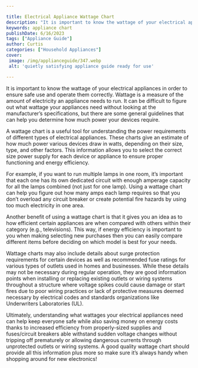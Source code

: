 ```yaml
---

title: Electrical Appliance Wattage Chart
description: "It is important to know the wattage of your electrical appliances in order to ensure safe use and operate them correctly. Wattage ...find out now"
keywords: appliance chart
publishDate: 6/16/2023
tags: ["Appliance Guide"]
author: Curtis
categories: ["Household Appliances"]
cover: 
 image: /img/applianceguide/347.webp
 alt: 'quietly satisfying appliance guide ready for use'

---
```


It is important to know the wattage of your electrical appliances in order to ensure safe use and operate them correctly. Wattage is a measure of the amount of electricity an appliance needs to run. It can be difficult to figure out what wattage your appliances need without looking at the manufacturer’s specifications, but there are some general guidelines that can help you determine how much power your devices require.

A wattage chart is a useful tool for understanding the power requirements of different types of electrical appliances. These charts give an estimate of how much power various devices draw in watts, depending on their size, type, and other factors. This information allows you to select the correct size power supply for each device or appliance to ensure proper functioning and energy efficiency.

For example, if you want to run multiple lamps in one room, it’s important that each one has its own dedicated circuit with enough amperage capacity for all the lamps combined (not just for one lamp). Using a wattage chart can help you figure out how many amps each lamp requires so that you don’t overload any circuit breaker or create potential fire hazards by using too much electricity in one area. 

Another benefit of using a wattage chart is that it gives you an idea as to how efficient certain appliances are when compared with others within their category (e.g., televisions). This way, if energy efficiency is important to you when making selecting new purchases then you can easily compare different items before deciding on which model is best for your needs. 

Wattage charts may also include details about surge protection requirements for certain devices as well as recommended fuse ratings for various types of outlets used in homes and businesses. While these details may not be necessary during regular operation, they are good information points when installing or replacing existing outlets or wiring systems throughout a structure where voltage spikes could cause damage or start fires due to poor wiring practices or lack of protective measures deemed necessary by electrical codes and standards organizations like Underwriters Laboratories (UL). 

Ultimately, understanding what wattages your electrical appliances need can help keep everyone safe while also saving money on energy costs thanks to increased efficiency from properly-sized supplies and fuses/circuit breakers able withstand sudden voltage changes without tripping off prematurely or allowing dangerous currents through unprotected outlets or wiring systems. A good quality wattage chart should provide all this information plus more so make sure it’s always handy when shopping around for new electronics!
